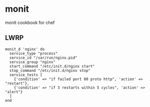 monit
=====

monit cookbook for chef

LWRP
----

    monit_d 'nginx' do
      service_type "process"
      service_id "/var/run/nginx.pid"
      service_group "nginx"
      start_command "/etc/init.d/nginx start"
      stop_command "/etc/init.d/nginx stop"
      service_tests [
        {'condition' => "if failed port 80 proto http", 'action' => "restart"},
        {'condition' => "if 3 restarts within 5 cycles", 'action' => "alert"}
      ]
    end
